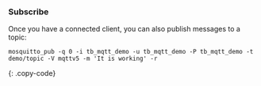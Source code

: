 ### Subscribe

Once you have a connected client, you can also publish messages to a topic:

```text
mosquitto_pub -q 0 -i tb_mqtt_demo -u tb_mqtt_demo -P tb_mqtt_demo -t demo/topic -V mqttv5 -m 'It is working' -r 
```
{: .copy-code}
